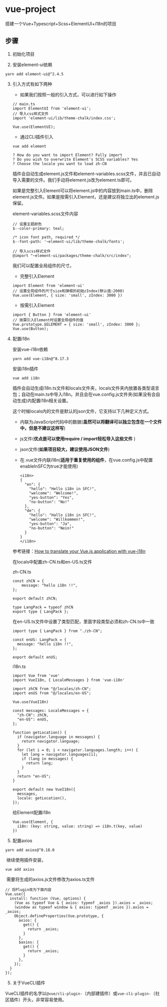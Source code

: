 # vue-project
搭建一个Vue+Typescript+Scss+ElementUI+i18n的项目

## 步骤

1. 初始化项目

2. 安装element-ui依赖

```
yarn add element-ui@^2.4.5
```

3. 引入方式有如下两种

   * 如果我们按照一般的引入方式，可以进行如下操作

   ```
   // main.ts
   import ElementUI from 'element-ui';
   // 导入css样式文件
   import 'element-ui/lib/theme-chalk/index.css';
   
   Vue.use(ElementUI);
   ```

   * 通过CLI插件引入

   ```
   vue add element
   ```

   ```
   ? How do you want to import Element? Fully import
   ? Do you wish to overwrite Element's SCSS variables? Yes
   ? Choose the locale you want to load zh-CN
   ```

   插件会自动生成element.js文件和element-variables.scss文件，并且已自动导入需要的文件。我们手动将element.js改为element.ts即可。

   如果是完整引入Element可以将element.js中的内容放到main.ts中，删除element.js文件。如果是按需引入Element，还是建议将独立出的element.js保留。

   element-variables.scss文件内容

   ```
   // 设置主题颜色
   $--color-primary: teal;
   
   /* icon font path, required */
   $--font-path: '~element-ui/lib/theme-chalk/fonts';
   
   // 导入scss样式文件
   @import "~element-ui/packages/theme-chalk/src/index";
   ```

   我们可以配置全局组件的尺寸。

   * 完整引入Element

   ```
   import Element from 'element-ui'
   // 设置全局组件的尺寸size和弹框的初始zIndex(默认值:2000)
   Vue.use(Element, { size: 'small', zIndex: 3000 })
   ```

   * 按需引入Element

   ```
   import { Button } from 'element-ui'
   // 按需引入Element时设置全局组件的值
   Vue.prototype.$ELEMENT = { size: 'small', zIndex: 3000 };
   Vue.use(Button);
   ```

4. 配置i18n

   安装vue-i18n依赖

   ```
   yarn add vue-i18n@^8.17.3
   ```

   安装i18n插件

   ```
   vue add i18n
   ```

   插件会自动生成i18n.ts文件和locals文件夹，locals文件夹内放置各类型语言包；自动在main.ts中导入i18n。并且会在vue.config.js文件夹(如果没有会自动生成)内配置i18n相关设置。

   这个时候locals内的文件是默认的json文件，它支持以下几种定义方式。

   * 内联为JavaScript代码中的数据(**虽然可以将翻译可以独立包含在一个文件中，但是不建议这样写**)

   * js文件(**优点是可以使用require / import轻松导入这些文件** )

   * json文件(**如果项目较大，建议使用JSON文件**)

   * 在.vue文件内联i18n(**适用于重复使用的组件**，在vue.config.js中配置enableInSFC为true才能使用)

     ```
     <i18n>
     {
       "en": {
         "hello": "Hello i18n in SFC!",
         "welcome": "Welcome!",
         "yes-button": "Yes",
         "no-button": "No!"
       },
       "de": {
         "hello": "Hallo i18n in SFC!",
         "welcome": "Willkommen!",
         "yes-button": "Ja",
         "no-button": "Nein!"
       }
     }
     </i18n>
     ```

   参考链接：[How to translate your Vue.js application with vue-i18n](https://www.codeandweb.com/babeledit/tutorials/how-to-translate-your-vue-app-with-vue-i18n)

   在locals中配置zh-CN.ts和en-US.ts文件

   zh-CN.ts

   ```
   const zhCN = {
       message: "hello i18n !!",
   };
   
   export default zhCN;
   
   type LangPack = typeof zhCN
   export type { LangPack };
   ```

   在en-US.ts文件中设置了类型匹配，里面字段类型必须和zh-CN.ts中一致

   ```
   import type { LangPack } from "./zh-CN";
   
   const enUS: LangPack = {
     message: "hello i18n !!",
   };
   
   export default enUS;
   ```

   i18n.ts

   ```
   import Vue from 'vue'
   import VueI18n, { LocaleMessages } from 'vue-i18n'
   
   import zhCN from "@/locales/zh-CN";
   import enUS from "@/locales/en-US";
   
   Vue.use(VueI18n)
   
   const messages: LocaleMessages = {
     "zh-CN": zhCN,
     "en-US": enUS,
   };
   
   function getLocation() {
     if (navigator.language in messages) {
       return navigator.language;
     }
     for (let i = 0; i < navigator.languages.length; i++) {
       let lang = navigator.languages[i];
       if (lang in messages) {
         return lang;
       }
     }
     return "en-US";
   }
   
   export default new VueI18n({
     messages,
     locale: getLocation(),
   });
   ```

   给Element配置i18n

   ```
   Vue.use(Element, {
     i18n: (key: string, value: string) => i18n.t(key, value)
   })
   ```

5. 配置axios

```
yarn add axios@^0.18.0
```

​	继续使用插件安装，

```
vue add axios
```

​	需要将生成的axios.js文件修改为axios.ts文件

```
// 将Plugin改为下面内容
Vue.use({
  install: function (Vue, options) {
    (Vue as typeof Vue & { axios: typeof _axios }).axios = _axios;
    (window as typeof window & { axios: typeof _axios }).axios = _axios;
    Object.defineProperties(Vue.prototype, {
      axios: {
        get() {
          return _axios;
        }
      },
      $axios: {
        get() {
          return _axios;
        }
      },
    });
  }
});
```



5. 关于VueCLI插件

VueCLI插件的名字以`@vue/cli-plugin-`（内部建插件）或`vue-cli-plugin-`（社区插件）开头，非常容易使用。

